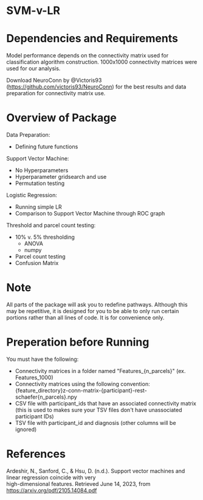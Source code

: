 # SVM-v-LR

# Dependencies and Requirements
Model performance depends on the connectivity matrix used for classification algorithm construction. 1000x1000 connectivity matrices were used for our analysis. 

Download NeuroConn by @Victoris93 (https://github.com/victoris93/NeuroConn) for the best results and data preparation for connectivity matrix use.

# Overview of Package
Data Preparation:
- Defining future functions

Support Vector Machine:
- No Hyperparameters 
- Hyperparameter gridsearch and use
- Permutation testing

Logistic Regression:
- Running simple LR
- Comparison to Support Vector Machine through ROC graph

Threshold and parcel count testing:
- 10% v. 5% thresholding
    - ANOVA
    - numpy
- Parcel count testing
- Confusion Matrix

# Note
All parts of the package will ask you to redefine pathways. Although this may be repetitive, it is designed for you to be able to only run certain portions rather than all lines of code. It is for convenience only. 

# Preperation before Running
You must have the following:
- Connectivity matrices in a folder named "Features_{n_parcels}" (ex. Features_1000)
- Connectivity matrices using the following convention: {feature_directory}z-conn-matrix-{participant}-rest-schaefer{n_parcels}.npy
- CSV file with participant_ids that have an associated connectivity matrix (this is used to makes sure your TSV files don't have unassociated participant IDs)
- TSV file with participant_id and diagnosis (other columns will be ignored)

# References
Ardeshir, N., Sanford, C., & Hsu, D. (n.d.). Support vector machines and linear regression coincide with very  
    high-dimensional features. Retrieved June 14, 2023, from https://arxiv.org/pdf/2105.14084.pdf‌ 